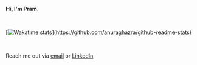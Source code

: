 **Hi, I'm Pram.**

<br>

[![Wakatime stats](https://github-readme-stats.vercel.app/api/wakatime?username=prammmoe&layout=compact&custom_title=What+I've+been+doing:)](https://github.com/anuraghazra/github-readme-stats)

<br>

Reach me out via [email](ikhwanpramuditha05@gmail.com) or [LinkedIn](https://linkedin.com/in/ikhwanpramuditha)
